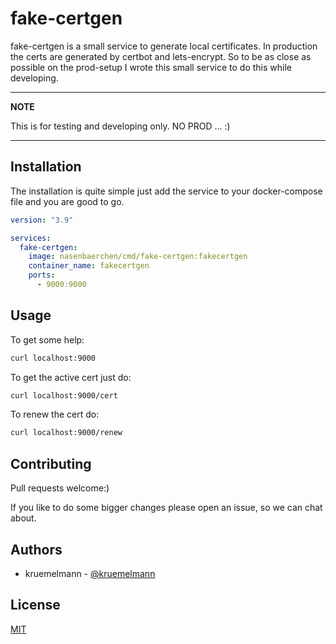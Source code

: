 # fake-certgen

fake-certgen is a small service to generate local certificates. In production the certs are generated by certbot and lets-encrypt. So to be as close as possible on the prod-setup I wrote this small service to do this while developing.

---
**NOTE**

This is for testing and developing only. NO PROD ... :)

---

## Installation

The installation is quite simple just add the service to your docker-compose file and you are good to go.

```yaml
version: "3.9"

services:
  fake-certgen:
    image: nasenbaerchen/cmd/fake-certgen:fakecertgen
    container_name: fakecertgen
    ports:
      - 9000:9000
```

## Usage

To get some help:
```bash
curl localhost:9000
```

To get the active cert just do:
```bash
curl localhost:9000/cert
```

To renew the cert do:
```bash
curl localhost:9000/renew
```

## Contributing

Pull requests welcome:)

If you like to do some bigger changes please open an issue, so we can chat about.

## Authors

* kruemelmann - [@kruemelmann](https://github.com/kruemelmann/)

## License
[MIT](https://choosealicense.com/licenses/mit/)
